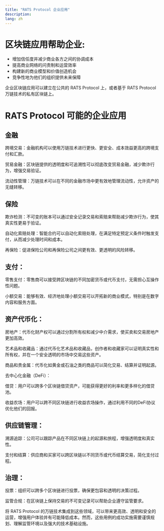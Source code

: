 ```yaml
---
title: "RATS Protocol 企业应用"
description: 
lang: zh
---
```


# 区块链应用帮助企业:

* 增加信任度并减少商业各方之间的协调成本
* 提高商业网络的问责制和运营效率
* 构建新的商业模型和价值创造机会
* 竞争性地为他们的组织提供未来保障

企业区块链应用可以建立在公共的 RATS Protocol 上，或者基于 RATS Protocol 万链技术的私有区块链上。

# **RATS Protocol 可能的企业应用**

## 金融

跨境交易：金融机构可以使用万链技术进行更快、更安全、成本效益更高的跨境支付和汇款。

贸易金融：区块链提供的透明度和可追溯性可以彻底改变贸易金融，减少欺诈行为，增强交易验证。

流动性管理：万链技术可以在不同的金融市场中更有效地管理流动性，允许资产的无缝转移。

## 保险

欺诈检测：不可变的账本可以通过安全记录交易和索赔来帮助减少欺诈行为，使其真实性更易于验证。

自动化索赔处理：智能合约可以自动化索赔处理，在满足特定预定义条件时触发支付，从而减少处理时间和成本。

再保险：促进保险公司和再保险公司之间更有效、更透明的风险转移。

## 支付：

零售支付：零售商可以接受跨区块链的不同加密货币或代币支付，无需担心互操作性问题。

小额交易：能够有效、经济地处理小额交易可以开拓新的商业模式，特别是在数字内容和服务方面。

## 资产代币化：

房地产：代币化财产权可以通过分割所有权和减少中介需求，使买卖和交易房地产更加高效。

艺术品和收藏品：通过代币化艺术品和收藏品，创作者和收藏家可以证明真实性和所有权，并在一个安全透明的市场中交易这些资产。

商品和贵金属：代币化如黄金或石油之类的商品可以简化交易、结算并证明起源。

去中心化金融（DeFi）：

借贷：用户可以跨多个区块链借贷资产，可能获得更好的利率和更多样化的借贷池。

收益农场：用户可以跨不同区块链进行收益农场操作，通过利用不同的DeFi协议优化他们的回报。

## 供应链管理：

溯源追踪：公司可以跟踪产品在不同区块链上的起源和旅程，增强透明度和真实性。

支付和结算：供应商和买家可以跨区块链以不同货币或代币结算交易，简化支付过程。

## 治理：

投票：组织可以跨多个区块链进行投票，确保更包容和透明的决策过程。

监管合规：在区块链上保持交易的不可变记录可以帮助企业遵守监管要求。

将 RATS Protocol 的万链技术集成到这些领域，可以带来更高效、透明和安全的运营，增强用户体验并有可能降低成本。然而，这些用例的成功实施需要谨慎规划、理解监管环境以及强大的技术基础设施。
